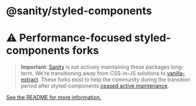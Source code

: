 # @sanity/styled-components

# ⚠️ Performance-focused styled-components forks

> **Important**: [Sanity](https://www.sanity.io) is not actively maintaining these packages long-term. We're transitioning away from CSS-in-JS solutions to [vanilla-extract](https://vanilla-extract.style/). These forks exist to help the community during the transition period after styled-components [ceased active maintenance](https://opencollective.com/styled-components/updates/thank-you).

[See the README for more information.](https://github.com/sanity-io/css-in-js#readme)
